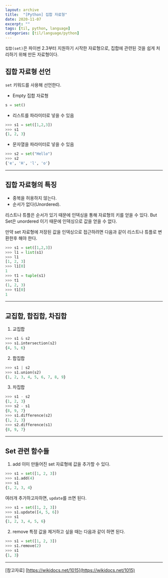 ```yaml
---
layout: archive
title:  "[Python] 집합 자료형"
date: 2020-11-07
excerpt: ""
tags: [til, python, language]
categories: [til/language/python]
---
```


`집합(set)`은 파이썬 2.3부터 지원하기 시작한 자료형으로, 집합에 관련된 것을 쉽게 처리하기 위해 만든 자료형이다.

<!--more-->

## 집합 자료형 선언

`set` 키워드를 사용해 선언한다.
- Empty 집합 자료형
``` python
s = set()
```
- 리스트를 파라미터로 넣을 수 있음
``` python
>>> s1 = set([1,2,3])
>>> s1
{1, 2, 3}
```
- 문자열을 파라미터로 넣을 수 있음
``` python
>>> s2 = set("Hello")
>>> s2
{'e', 'H', 'l', 'o'}
```

---

## 집합 자료형의 특징


- 중복을 허용하지 않는다.
- 순서가 없다(Unordered).


<div class="alert alert-info">
    리스트나 튜플은 순서가 있기 때문에 인덱싱을 통해 자료형의 키를 얻을 수 있다.
    But Set은 unordered 이기 때문에 인덱싱으로 값을 얻을 수 없다.
</div>

만약 set 자료형에 저장된 값을 인덱싱으로 접근하려면 다음과 같이 리스트나 튜플로 변환한후 해야 한다.

```python
>>> s1 = set([1,2,3])
>>> l1 = list(s1)
>>> l1
[1, 2, 3]
>>> l1[0]
1
>>> t1 = tuple(s1)
>>> t1
(1, 2, 3)
>>> t1[0]
1
```

---
## 교집합, 합집합, 차집합

1. 교집합
``` python
>>> s1 & s2
>>> s1.intersection(s2)
{4, 5, 6}
```

2. 합집합
``` python
>>> s1 | s2
>>> s1.union(s2)
{1, 2, 3, 4, 5, 6, 7, 8, 9}
```

3. 차집합
``` python
>>> s1 - s2
{1, 2, 3}
>>> s2 - s1
{8, 9, 7}
>>> s1.difference(s2)
{1, 2, 3}
>>> s2.difference(s1)
{8, 9, 7}
```

---
## Set 관련 함수들

1. add
이미 만들어진 set 자료형에 값을 추가할 수 있다.
``` python
>>> s1 = set([1, 2, 3])
>>> s1.add(4)
>>> s1
{1, 2, 3, 4}
```
여러개 추가하고자하면, `update`를 쓰면 된다.
``` python
>>> s1 = set([1, 2, 3])
>>> s1.update([4, 5, 6])
>>> s1
{1, 2, 3, 4, 5, 6}
```

2. remove
특정 값을 제거하고 싶을 때는 다음과 같이 하면 된다.
``` python
>>> s1 = set([1, 2, 3])
>>> s1.remove(2)
>>> s1
{1, 3}
```

---

[참고자료] [https://wikidocs.net/1015](https://wikidocs.net/1015)

